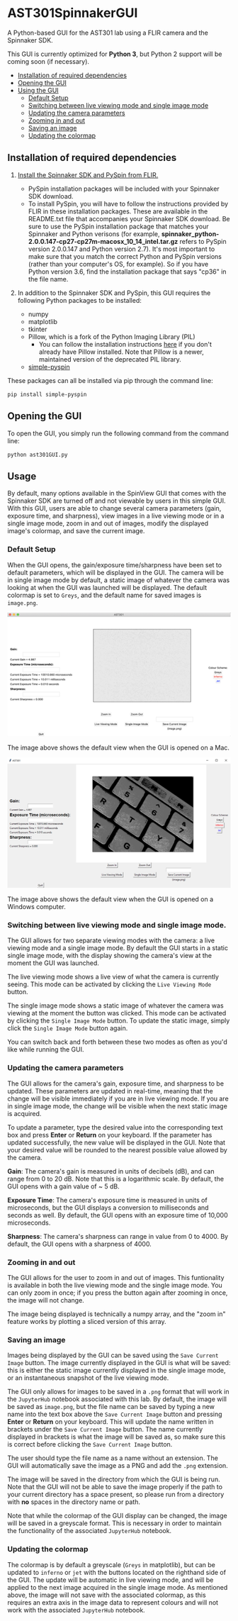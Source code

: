 # AST301SpinnakerGUI
A Python-based GUI for the AST301 lab using a FLIR camera and the Spinnaker SDK.

This GUI is currently optimized for **Python 3**, but Python 2 support will be coming soon (if necessary).

- [Installation of required dependencies](#installation-of-required-dependencies)
- [Opening the GUI](#opening-the-gui)
- [Using the GUI](#usage)
  * [Default Setup](#default-setup)
  * [Switching between live viewing mode and single image mode](#switching-between-live-viewing-mode-and-single-image-mode)
  * [Updating the camera parameters](#updating-the-camera-parameters)
  * [Zooming in and out](#zooming-in-and-out)
  * [Saving an image](#saving-an-image)
  * [Updating the colormap](#updating-the-colormap)

## Installation of required dependencies

1. [Install the Spinnaker SDK and PySpin from FLIR.](https://www.flir.com/products/spinnaker-sdk/)
   * PySpin installation packages will be included with your Spinnaker SDK download. 
   * To install PySpin, you will have to follow the instructions provided by FLIR in these installation packages. These are available in the README.txt file that accompanies your Spinnaker SDK download. Be sure to use the PySpin installation package that matches your Spinnaker and Python verisons (for example, **spinnaker_python-2.0.0.147-cp27-cp27m-macosx_10_14_intel.tar.gz** refers to PySpin version 2.0.0.147 and Python version 2.7). It's most important to make sure that you match the correct Python and PySpin versions (rather than your computer's OS, for example). So if you have Python version 3.6, find the installation package that says "cp36" in the file name.

2. In addition to the Spinnaker SDK and PySpin, this GUI requires the following Python packages to be installed:
   * numpy
   * matplotlib
   * tkinter
   * Pillow, which is a fork of the Python Imaging Library (PIL)
      - You can follow the installation instructions [here](https://pillow.readthedocs.io/en/stable/) if you don't already have Pillow installed. Note that Pillow is a newer, maintained version of the deprecated PIL library. 
   * [simple-pyspin](https://pypi.org/project/simple-pyspin/)

These packages can all be installed via pip through the command line:

    pip install simple-pyspin
    
## Opening the GUI

To open the GUI, you simply run the following command from the command line:

    python ast301GUI.py
    
## Usage

By default, many options available in the SpinView GUI that comes with the Spinnaker SDK are turned off and not viewable by users in this simple GUI. With this GUI, users are able to change several camera parameters (gain, exposure time, and sharpness), view images in a live viewing mode or in a single image mode, zoom in and out of images, modify the displayed image's colormap, and save the current image.

### Default Setup

When the GUI opens, the gain/exposure time/sharpness have been set to default parameters, which will be displayed in the GUI. The camera will be in single image mode by default, a static image of whatever the camera was looking at when the GUI was launched will be displayed. The default colormap is set to `Greys`, and the default name for saved images is `image.png`.

![Default GUI view on a Mac.](images/default.png)

The image above shows the default view when the GUI is opened on a Mac. 

![Default GUI view on Windows.](images/default_windows.png)

The image above shows the default view when the GUI is opened on a Windows computer.

### Switching between live viewing mode and single image mode.

The GUI allows for two separate viewing modes with the camera: a live viewing mode and a single image mode. By default the GUI starts in a static single image mode, with the display showing the camera's view at the moment the GUI was launched.

The live viewing mode shows a live view of what the camera is currently seeing. This mode can be activated by clicking the `Live Viewing Mode` button.

The single image mode shows a static image of whatever the camera was viewing at the moment the button was clicked. This mode can be activated by clicking the `Single Image Mode` button. To update the static image, simply click the `Single Image Mode` button again.

You can switch back and forth between these two modes as often as you'd like while running the GUI.

### Updating the camera parameters

The GUI allows for the camera's gain, exposure time, and sharpness to be updated. These parameters are updated in real-time, meaning that the change will be visible immediately if you are in live viewing mode. If you are in single image mode, the change will be visible when the next static image is acquired.

To update a parameter, type the desired value into the corresponding text box and press **Enter** or **Return** on your keyboard. If the parameter has updated successfully, the new value will be displayed in the GUI. Note that your desired value will be rounded to the nearest possible value allowed by the camera.

**Gain**: The camera's gain is measured in units of decibels (dB), and can range from 0 to 20 dB. Note that this is a logarithmic scale. By default, the GUI opens with a gain value of ~ 5 dB.

**Exposure Time**: The camera's exposure time is measured in units of microseconds, but the GUI displays a conversion to milliseconds and seconds as well. By default, the GUI opens with an exposure time of 10,000 microseconds.

**Sharpness**: The camera's sharpness can range in value from 0 to 4000. By default, the GUI opens with a sharpness of 4000.

### Zooming in and out

The GUI allows for the user to zoom in and out of images. This funtionality is available in both the live viewing mode and the single image mode. You can only zoom in once; if you press the button again after zooming in once, the image will not change. 

The image being displayed is technically a numpy array, and the "zoom in" feature works by plotting a sliced version of this array. 

### Saving an image

Images being displayed by the GUI can be saved using the `Save Current Image` button. The image currently displayed in the GUI is what will be saved: this is either the static image currently displayed in the single image mode, or an instantaneous snapshot of the live viewing mode. 

The GUI only allows for images to be saved in a `.png` format that will work in the `JupyterHub` notebook associated with this lab. By default, the image will be saved as `image.png`, but the file name can be saved by typing a new name into the text box above the `Save Current Image` button and pressing **Enter** or **Return** on your keyboard. This will update the name written in brackets under the `Save Current Image` button. The name currently displayed in brackets is what the image will be saved as, so make sure this is correct before clicking the `Save Current Image` button.

The user should type the file name as a name without an extension. The GUI will automatically save the image as a PNG and add the `.png` extension.

The image will be saved in the directory from which the GUI is being run. Note that the GUI will not be able to save the image properly if the path to your current directory has a space present, so please run from a directory with **no** spaces in the directory name or path.

Note that while the colormap of the GUI display can be changed, the image will be saved in a greyscale format. This is necessary in order to maintain the functionality of the associated `JupyterHub` notebook.

### Updating the colormap

The colormap is by default a greyscale (`Greys` in matplotlib), but can be updated to `inferno` or `jet` with the buttons located on the righthand side of the GUI. The update will be automatic in live viewing mode, and will be applied to the next image acquired in the single image mode. As mentioned above, the image will not save with the associated colormap, as this requires an extra axis in the image data to represent colours and will not work with the associated `JupyterHub` notebook.
